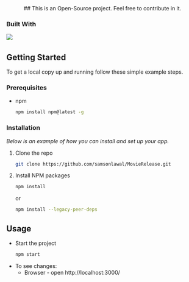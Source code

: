   <div align="center">
## This is an Open-Source project. Feel free to contribute in it.

  </div>
  
  ### Built With

<a href="https://reactjs.org/"><img src="https://img.shields.io/badge/React-20232A?style=for-the-badge&logo=react&logoColor=61DAFB" /></a> &nbsp;

<!-- GETTING STARTED -->

## Getting Started

To get a local copy up and running follow these simple example steps.

### Prerequisites

- npm
  ```sh
  npm install npm@latest -g
  ```

### Installation

_Below is an example of how you can install and set up your app._

<!-- 1. Get a free API Key at [https://example.com](https://example.com) -->

1. Clone the repo
   ```sh
   git clone https://github.com/samsonlawal/MovieRelease.git
   ```
2. Install NPM packages
   ```sh
   npm install
   ```
   or
   ```sh
   npm install --legacy-peer-deps
   ```
   <!-- 4. Enter your API in `config.js`
      ```js
      const API_KEY = 'ENTER YOUR API';
      ``` -->

<!-- USAGE EXAMPLES -->

## Usage

- Start the project
  ```sh
  npm start
  ```
- To see changes:
  - Browser - open http://localhost:3000/

